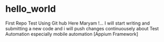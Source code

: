 # hello_world
First Repo Test Using Git hub 
Here Maryam !... I will start writing and submitting a new code and i will push changes continuousely 
about Test Automation especially mobile automation [Appium Framework] 
